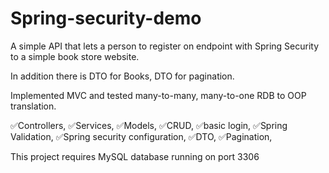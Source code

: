 # Spring-security-demo
A simple API that lets a person to register on endpoint with Spring Security to a simple book store website.

In addition there is DTO for Books, DTO for pagination.

Implemented MVC and tested many-to-many, many-to-one RDB to OOP translation.

✅Controllers,
✅Services,
✅Models,
✅CRUD,
✅basic login,
✅Spring Validation,
✅Spring security configuration,
✅DTO,
✅Pagination,

This project requires MySQL database running on port 3306
